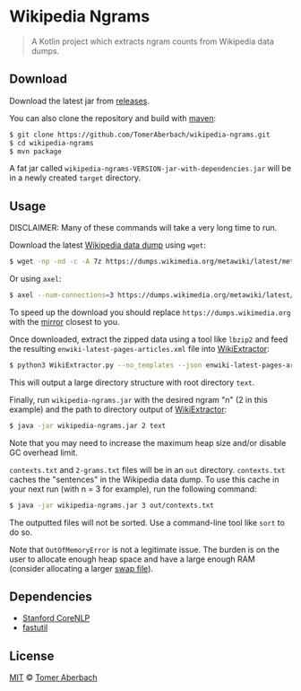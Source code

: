 # Wikipedia Ngrams

> A Kotlin project which extracts ngram counts from Wikipedia data dumps.

## Download

Download the latest jar from [releases](https://github.com/TomerAberbach/wikipedia-ngrams/releases).

You can also clone the repository and build with [maven](https://maven.apache.org/download.cgi):

```sh
$ git clone https://github.com/TomerAberbach/wikipedia-ngrams.git
$ cd wikipedia-ngrams
$ mvn package
```

A fat jar called `wikipedia-ngrams-VERSION-jar-with-dependencies.jar` will be in a newly created `target` directory.

## Usage

DISCLAIMER: Many of these commands will take a very long time to run.

Download the latest [Wikipedia data dump](https://meta.wikimedia.org/wiki/Data_dumps/Download_tools) using `wget`:

```sh
$ wget -np -nd -c -A 7z https://dumps.wikimedia.org/metawiki/latest/metawiki-latest-pages-meta-current.xml.bz2
```

Or using `axel`:

```sh
$ axel --num-connections=3 https://dumps.wikimedia.org/metawiki/latest/metawiki-latest-pages-meta-current.xml.bz2
```

To speed up the download you should replace `https://dumps.wikimedia.org` with the [mirror](https://meta.wikimedia.org/wiki/Mirroring_Wikimedia_project_XML_dumps) closest to you.

Once downloaded, extract the zipped data using a tool like `lbzip2` and feed the resulting `enwiki-latest-pages-articles.xml` file into [WikiExtractor](https://github.com/attardi/wikiextractor):

```sh
$ python3 WikiExtractor.py --no_templates --json enwiki-latest-pages-articles.xml
```

This will output a large directory structure with root directory `text`.

Finally, run `wikipedia-ngrams.jar` with the desired ngram "n" (2 in this example) and the path to directory output of [WikiExtractor](https://github.com/attardi/wikiextractor):

```sh
$ java -jar wikipedia-ngrams.jar 2 text
```

Note that you may need to increase the maximum heap size and/or disable GC overhead limit.

`contexts.txt` and `2-grams.txt` files will be in an `out` directory. `contexts.txt` caches the "sentences" in the Wikipedia data dump. To use this cache in your next run (with n = 3 for example), run the following command:

```sh
$ java -jar wikipedia-ngrams.jar 3 out/contexts.txt
```

The outputted files will not be sorted. Use a command-line tool like `sort` to do so.

Note that `OutOfMemoryError` is not a legitimate issue. The burden is on the user to allocate enough heap space and have a large enough RAM (consider allocating a larger [swap file](https://linuxize.com/post/create-a-linux-swap-file)).

## Dependencies

- [Stanford CoreNLP](https://stanfordnlp.github.io/CoreNLP/index.html)
- [fastutil](http://fastutil.di.unimi.it)

## License

[MIT](https://github.com/TomerAberbach/wikipedia-ngrams/blob/main/license) © [Tomer Aberbach](https://github.com/TomerAberbach)
